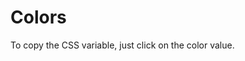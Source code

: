 # Colors

To copy the CSS variable, just click on the color value.

<br>

<script lang="ts" setup>
import OnyxColorPalettes from "../.vitepress/components/OnyxColorPalettes.vue";
import OnyxColorThemeDefinitions from "../.vitepress/components/OnyxColorThemeDefinitions.vue"
</script>

<OnyxColorThemeDefinitions />
<br>
<OnyxColorPalettes />
